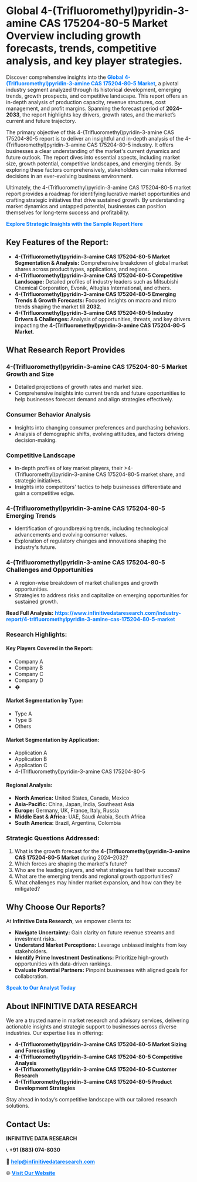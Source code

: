 <h1>Global 4-(Trifluoromethyl)pyridin-3-amine CAS 175204-80-5 Market Overview including growth forecasts, trends, competitive analysis, and key player strategies.</h1>
<p>
Discover comprehensive insights into the 
<a href="https://www.infinitivedataresearch.com/industry-report/4-trifluoromethylpyridin-3-amine-cas-175204-80-5-market" rel="dofollow" style="color: #007BFF; text-decoration: none;"><strong>Global 4-(Trifluoromethyl)pyridin-3-amine CAS 175204-80-5 Market</strong></a>, a pivotal industry segment analyzed through its historical development, emerging trends, growth prospects, and competitive landscape. This report offers an in-depth analysis of production capacity, revenue structures, cost management, and profit margins. Spanning the forecast period of <strong>2024–2033</strong>, the report highlights key drivers, growth rates, and the market’s current and future trajectory.
</p>
<p>
The primary objective of this 4-(Trifluoromethyl)pyridin-3-amine CAS 175204-80-5 report is to deliver an insightful and in-depth analysis of the 4-(Trifluoromethyl)pyridin-3-amine CAS 175204-80-5 industry. It offers businesses a clear understanding of the market's current dynamics and future outlook. The report dives into essential aspects, including market size, growth potential, competitive landscapes, and emerging trends. By exploring these factors comprehensively, stakeholders can make informed decisions in an ever-evolving business environment.
</p>
<p>
Ultimately, the 4-(Trifluoromethyl)pyridin-3-amine CAS 175204-80-5 market report provides a roadmap for identifying lucrative market opportunities and crafting strategic initiatives that drive sustained growth. By understanding market dynamics and untapped potential, businesses can position themselves for long-term success and profitability.
</p>
<p>
<a href="https://www.infinitivedataresearch.com/request-sample/reportId=110109" style="color: #007BFF; text-decoration: none;"><strong>Explore Strategic Insights with the Sample Report Here</strong></a>
</p>

<h2>Key Features of the Report:</h2>
<ul>
<li><strong>4-(Trifluoromethyl)pyridin-3-amine CAS 175204-80-5 Market Segmentation & Analysis:</strong> Comprehensive breakdown of global market shares across product types, applications, and regions.</li>
<li><strong>4-(Trifluoromethyl)pyridin-3-amine CAS 175204-80-5 Competitive Landscape:</strong> Detailed profiles of industry leaders such as Mitsubishi Chemical Corporation, Evonik, Altuglas International, and others.</li>
<li><strong>4-(Trifluoromethyl)pyridin-3-amine CAS 175204-80-5 Emerging Trends & Growth Forecasts:</strong> Focused insights on macro and micro trends shaping the market till <strong>2032</strong>.</li>
<li><strong>4-(Trifluoromethyl)pyridin-3-amine CAS 175204-80-5 Industry Drivers & Challenges:</strong> Analysis of opportunities, threats, and key drivers impacting the <strong>4-(Trifluoromethyl)pyridin-3-amine CAS 175204-80-5 Market</strong>.</li>
</ul>

<h2>What Research Report Provides</h2>
<h3>4-(Trifluoromethyl)pyridin-3-amine CAS 175204-80-5 Market Growth and Size</h3>
<ul>
<li>Detailed projections of growth rates and market size.</li>
<li>Comprehensive insights into current trends and future opportunities to help businesses forecast demand and align strategies effectively.</li>
</ul>

<h3>Consumer Behavior Analysis</h3>
<ul>
<li>Insights into changing consumer preferences and purchasing behaviors.</li>
<li>Analysis of demographic shifts, evolving attitudes, and factors driving decision-making.</li>
</ul>

<h3>Competitive Landscape</h3>
<ul>
<li>In-depth profiles of key market players, their >4-(Trifluoromethyl)pyridin-3-amine CAS 175204-80-5 market share, and strategic initiatives.</li>
<li>Insights into competitors' tactics to help businesses differentiate and gain a competitive edge.</li>
</ul>

<h3>4-(Trifluoromethyl)pyridin-3-amine CAS 175204-80-5 Emerging Trends</h3>
<ul>
<li>Identification of groundbreaking trends, including technological advancements and evolving consumer values.</li>
<li>Exploration of regulatory changes and innovations shaping the industry's future.</li>
</ul>

<h3>4-(Trifluoromethyl)pyridin-3-amine CAS 175204-80-5 Challenges and Opportunities</h3>
<ul>
<li>A region-wise breakdown of market challenges and growth opportunities.</li>
<li>Strategies to address risks and capitalize on emerging opportunities for sustained growth.</li>
</ul>
<p><strong>Read Full Analysis:</strong> <a href="https://www.infinitivedataresearch.com/industry-report/4-trifluoromethylpyridin-3-amine-cas-175204-80-5-market" rel="dofollow" style="color: #007BFF; text-decoration: none;"><strong>https://www.infinitivedataresearch.com/industry-report/4-trifluoromethylpyridin-3-amine-cas-175204-80-5-market</strong></a></p>
<h3>Research Highlights:</h3>
<h4>Key Players Covered in the Report:</h4>
<ul><li>Company A</li><li>Company B</li><li>Company C</li><li>Company D</li><li>�</li></ul>
<h4>Market Segmentation by Type:</h4>
<ul><li>Type A</li><li>Type B</li><li>Others</li></ul>
<h4>Market Segmentation by Application:</h4>
<ul><li>Application A</li><li>Application B</li><li>Application C</li><li>4-(Trifluoromethyl)pyridin-3-amine CAS 175204-80-5</li></ul>

<h4>Regional Analysis:</h4>
<ul>
<li><strong>North America:</strong> United States, Canada, Mexico</li>
<li><strong>Asia-Pacific:</strong> China, Japan, India, Southeast Asia</li>
<li><strong>Europe:</strong> Germany, UK, France, Italy, Russia</li>
<li><strong>Middle East & Africa:</strong> UAE, Saudi Arabia, South Africa</li>
<li><strong>South America:</strong> Brazil, Argentina, Colombia</li>
</ul>

<h3>Strategic Questions Addressed:</h3>
<ol>
<li>What is the growth forecast for the <strong>4-(Trifluoromethyl)pyridin-3-amine CAS 175204-80-5 Market</strong> during 2024–2032?</li>
<li>Which forces are shaping the market's future?</li>
<li>Who are the leading players, and what strategies fuel their success?</li>
<li>What are the emerging trends and regional growth opportunities?</li>
<li>What challenges may hinder market expansion, and how can they be mitigated?</li>
</ol>

<h2>Why Choose Our Reports?</h2>
<p>At <strong>Infinitive Data Research</strong>, we empower clients to:</p>
<ul>
<li><strong>Navigate Uncertainty:</strong> Gain clarity on future revenue streams and investment risks.</li>
<li><strong>Understand Market Perceptions:</strong> Leverage unbiased insights from key stakeholders.</li>
<li><strong>Identify Prime Investment Destinations:</strong> Prioritize high-growth opportunities with data-driven rankings.</li>
<li><strong>Evaluate Potential Partners:</strong> Pinpoint businesses with aligned goals for collaboration.</li>
</ul>
<p><a href="https://www.infinitivedataresearch.com/industry-report/4-trifluoromethylpyridin-3-amine-cas-175204-80-5-market" rel="dofollow" style="color: #007BFF; text-decoration: none;"><strong>Speak to Our Analyst Today</strong></a></p>

<h2>About INFINITIVE DATA RESEARCH</h2>
<p>We are a trusted name in market research and advisory services, delivering actionable insights and strategic support to businesses across diverse industries. Our expertise lies in offering:</p>
<ul>
<li><strong>4-(Trifluoromethyl)pyridin-3-amine CAS 175204-80-5 Market Sizing and Forecasting</strong></li>
<li><strong>4-(Trifluoromethyl)pyridin-3-amine CAS 175204-80-5 Competitive Analysis</strong></li>
<li><strong>4-(Trifluoromethyl)pyridin-3-amine CAS 175204-80-5 Customer Research</strong></li>
<li><strong>4-(Trifluoromethyl)pyridin-3-amine CAS 175204-80-5 Product Development Strategies</strong></li>
</ul>
<p>Stay ahead in today’s competitive landscape with our tailored research solutions.</p>

<h2>Contact Us:</h2>
<p><strong>INFINITIVE DATA RESEARCH</strong></p>
<p>📞 <strong>+91 (883) 074-8030</strong></p>
<p>📧 <strong><a href="mailto:help@infinitivedataresearch.com" style="color: #007BFF;">help@infinitivedataresearch.com</a></strong></p>
<p>🌐 <strong><a href="https://www.infinitivedataresearch.com" rel="dofollow" style="color: #007BFF;">Visit Our Website</a></strong></p>